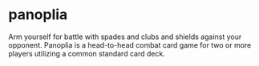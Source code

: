 # panoplia
Arm yourself for battle with spades and clubs and shields against your opponent. Panoplia is a head-to-head combat card game for two or more players utilizing a common standard card deck.

